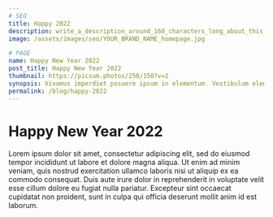 ```yaml
---
# SEO
title: Happy 2022
description: write_a_description_around_160_characters_long_about_this_POST
image: /assets/images/seo/YOUR_BRAND_NAME_homepage.jpg

# PAGE
name: Happy New Year 2022
post_title: Happy New Year 2022
thumbnail: https://picsum.photos/250/150?v=2
synopsis: Vivamus imperdiet posuere ipsum in elementum. Vestibulum elementum tempor proin.
permalink: /blog/happy-2022
---
```


# Happy New Year 2022

Lorem ipsum dolor sit amet, consectetur adipiscing elit, sed do eiusmod tempor incididunt ut labore et dolore magna aliqua. Ut enim ad minim veniam, quis nostrud exercitation ullamco laboris nisi ut aliquip ex ea commodo consequat. Duis aute irure dolor in reprehenderit in voluptate velit esse cillum dolore eu fugiat nulla pariatur. Excepteur sint occaecat cupidatat non proident, sunt in culpa qui officia deserunt mollit anim id est laborum.